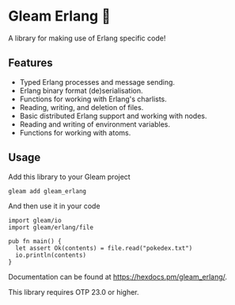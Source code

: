 # Gleam Erlang 🐙

A library for making use of Erlang specific code!

## Features

- Typed Erlang processes and message sending.
- Erlang binary format (de)serialisation.
- Functions for working with Erlang's charlists.
- Reading, writing, and deletion of files.
- Basic distributed Erlang support and working with nodes.
- Reading and writing of environment variables.
- Functions for working with atoms.

## Usage

Add this library to your Gleam project

```shell
gleam add gleam_erlang
```

And then use it in your code

```gleam
import gleam/io
import gleam/erlang/file

pub fn main() {
  let assert Ok(contents) = file.read("pokedex.txt")
  io.println(contents)
}
```

Documentation can be found at <https://hexdocs.pm/gleam_erlang/>.

This library requires OTP 23.0 or higher.

